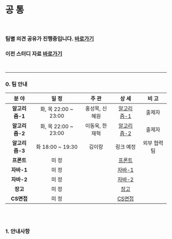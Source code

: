 # 공 통

<br>

### 팀별 의견 공유가 진행중입니다. [바로가기](https://github.com/windy825/Study_box/issues/1)

### 이전 스터디 자료 [바로가기](https://github.com/windy825/Python_study)

<br>

<hr>

### 0. 팀 안내

|     분 야      |        일 정         |     주 관      |                            상 세                             |    비 고     |
| :------------: | :------------------: | :------------: | :----------------------------------------------------------: | :----------: |
| **알고리즘-1** | 화, 목 22:00 ~ 23:00 | 홍성목, 신혜원 | [알고리즘-1](https://github.com/windy825/Study_box/tree/master/알고리즘-1) |    출제자    |
| **알고리즘-2** | 화, 목 22:00 ~ 23:00 | 이동욱, 한재혁 | [알고리즘-2](https://github.com/windy825/Study_box/tree/master/알고리즘-2) |    출제자    |
| **알고리즘-3** | 화    18:00 ~ 19:30  |     김이랑     |                          링크 예정                           | 외부 협력 팀 |
|   **프론트**   |        미 정         |                | [프론트](https://github.com/windy825/Study_box/tree/master/프론트) |              |
|   **자바-1**   |        미 정         |                | [자바-1](https://github.com/windy825/Study_box/tree/master/자바-1) |              |
|   **자바-2**   |        미 정         |                | [자바-2](https://github.com/windy825/Study_box/tree/master/자바-2) |              |
|    **장고**    |        미 정         |                | [장고](https://github.com/windy825/Study_box/tree/master/장고) |              |
|   **CS면접**   |        미 정         |                | [CS면접](https://github.com/windy825/Study_box/tree/master/CS면접) |              |

<br>

<br>

### 1. 안내사항

```

```

